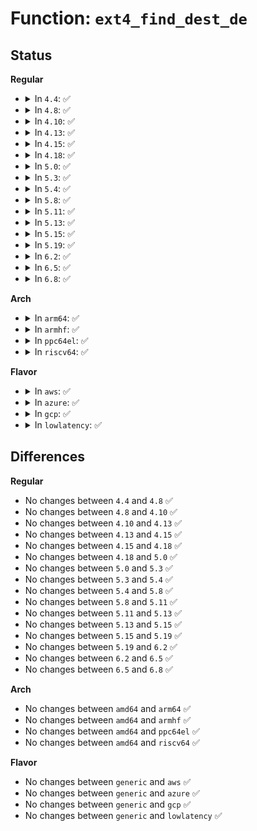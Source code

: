 # Function: <code>ext4_find_dest_de</code>

## Status
<b>Regular</b>
<ul>
<li>
<details>
<summary>In <code>4.4</code>: ✅</summary>

```c
int ext4_find_dest_de(struct inode *dir, struct inode *inode, struct buffer_head *bh, void *buf, int buf_size, struct ext4_filename *fname, struct ext4_dir_entry_2 **dest_de);
```

**Collision:** Unique Global

**Inline:** No

**Transformation:** False

**Instances:**

```
In fs/ext4/namei.c (ffffffff812a4c10)
Location: fs/ext4/namei.c:1792
Inline: False
Direct callers:
  - fs/ext4/namei.c:add_dirent_to_buf
```
**Symbols:**

```
ffffffff812a4c10-ffffffff812a4dbc: ext4_find_dest_de (STB_GLOBAL)
```
</details>
</li>
<li>
<details>
<summary>In <code>4.8</code>: ✅</summary>

```c
int ext4_find_dest_de(struct inode *dir, struct inode *inode, struct buffer_head *bh, void *buf, int buf_size, struct ext4_filename *fname, struct ext4_dir_entry_2 **dest_de);
```

**Collision:** Unique Global

**Inline:** No

**Transformation:** False

**Instances:**

```
In fs/ext4/namei.c (ffffffff812d3c80)
Location: fs/ext4/namei.c:1819
Inline: False
Direct callers:
  - fs/ext4/namei.c:add_dirent_to_buf
```
**Symbols:**

```
ffffffff812d3c80-ffffffff812d3e36: ext4_find_dest_de (STB_GLOBAL)
```
</details>
</li>
<li>
<details>
<summary>In <code>4.10</code>: ✅</summary>

```c
int ext4_find_dest_de(struct inode *dir, struct inode *inode, struct buffer_head *bh, void *buf, int buf_size, struct ext4_filename *fname, struct ext4_dir_entry_2 **dest_de);
```

**Collision:** Unique Global

**Inline:** No

**Transformation:** False

**Instances:**

```
In fs/ext4/namei.c (ffffffff812e99c0)
Location: fs/ext4/namei.c:1823
Inline: False
Direct callers:
  - fs/ext4/namei.c:add_dirent_to_buf
```
**Symbols:**

```
ffffffff812e99c0-ffffffff812e9b76: ext4_find_dest_de (STB_GLOBAL)
```
</details>
</li>
<li>
<details>
<summary>In <code>4.13</code>: ✅</summary>

```c
int ext4_find_dest_de(struct inode *dir, struct inode *inode, struct buffer_head *bh, void *buf, int buf_size, struct ext4_filename *fname, struct ext4_dir_entry_2 **dest_de);
```

**Collision:** Unique Global

**Inline:** No

**Transformation:** False

**Instances:**

```
In fs/ext4/namei.c (ffffffff81319190)
Location: fs/ext4/namei.c:1785
Inline: False
Direct callers:
  - fs/ext4/namei.c:add_dirent_to_buf
```
**Symbols:**

```
ffffffff81319190-ffffffff81319310: ext4_find_dest_de (STB_GLOBAL)
```
</details>
</li>
<li>
<details>
<summary>In <code>4.15</code>: ✅</summary>

```c
int ext4_find_dest_de(struct inode *dir, struct inode *inode, struct buffer_head *bh, void *buf, int buf_size, struct ext4_filename *fname, struct ext4_dir_entry_2 **dest_de);
```

**Collision:** Unique Global

**Inline:** No

**Transformation:** False

**Instances:**

```
In fs/ext4/namei.c (ffffffff8133d8d0)
Location: fs/ext4/namei.c:1780
Inline: False
Direct callers:
  - fs/ext4/namei.c:add_dirent_to_buf
```
**Symbols:**

```
ffffffff8133d8d0-ffffffff8133da50: ext4_find_dest_de (STB_GLOBAL)
```
</details>
</li>
<li>
<details>
<summary>In <code>4.18</code>: ✅</summary>

```c
int ext4_find_dest_de(struct inode *dir, struct inode *inode, struct buffer_head *bh, void *buf, int buf_size, struct ext4_filename *fname, struct ext4_dir_entry_2 **dest_de);
```

**Collision:** Unique Global

**Inline:** No

**Transformation:** False

**Instances:**

```
In fs/ext4/namei.c (ffffffff8136be60)
Location: fs/ext4/namei.c:1782
Inline: False
Direct callers:
  - fs/ext4/namei.c:add_dirent_to_buf
```
**Symbols:**

```
ffffffff8136be60-ffffffff8136bff0: ext4_find_dest_de (STB_GLOBAL)
```
</details>
</li>
<li>
<details>
<summary>In <code>5.0</code>: ✅</summary>

```c
int ext4_find_dest_de(struct inode *dir, struct inode *inode, struct buffer_head *bh, void *buf, int buf_size, struct ext4_filename *fname, struct ext4_dir_entry_2 **dest_de);
```

**Collision:** Unique Global

**Inline:** No

**Transformation:** False

**Instances:**

```
In fs/ext4/namei.c (ffffffff81384340)
Location: fs/ext4/namei.c:1783
Inline: False
Direct callers:
  - fs/ext4/namei.c:add_dirent_to_buf
```
**Symbols:**

```
ffffffff81384340-ffffffff813844d0: ext4_find_dest_de (STB_GLOBAL)
```
</details>
</li>
<li>
<details>
<summary>In <code>5.3</code>: ✅</summary>

```c
int ext4_find_dest_de(struct inode *dir, struct inode *inode, struct buffer_head *bh, void *buf, int buf_size, struct ext4_filename *fname, struct ext4_dir_entry_2 **dest_de);
```

**Collision:** Unique Global

**Inline:** No

**Transformation:** False

**Instances:**

```
In fs/ext4/namei.c (ffffffff813adb60)
Location: fs/ext4/namei.c:1916
Inline: False
Direct callers:
  - fs/ext4/namei.c:add_dirent_to_buf
```
**Symbols:**

```
ffffffff813adb60-ffffffff813addb8: ext4_find_dest_de (STB_GLOBAL)
```
</details>
</li>
<li>
<details>
<summary>In <code>5.4</code>: ✅</summary>

```c
int ext4_find_dest_de(struct inode *dir, struct inode *inode, struct buffer_head *bh, void *buf, int buf_size, struct ext4_filename *fname, struct ext4_dir_entry_2 **dest_de);
```

**Collision:** Unique Global

**Inline:** No

**Transformation:** False

**Instances:**

```
In fs/ext4/namei.c (ffffffff813c6aa0)
Location: fs/ext4/namei.c:1917
Inline: False
Direct callers:
  - fs/ext4/namei.c:add_dirent_to_buf
```
**Symbols:**

```
ffffffff813c6aa0-ffffffff813c6cf8: ext4_find_dest_de (STB_GLOBAL)
```
</details>
</li>
<li>
<details>
<summary>In <code>5.8</code>: ✅</summary>

```c
int ext4_find_dest_de(struct inode *dir, struct inode *inode, struct buffer_head *bh, void *buf, int buf_size, struct ext4_filename *fname, struct ext4_dir_entry_2 **dest_de);
```

**Collision:** Unique Global

**Inline:** No

**Transformation:** False

**Instances:**

```
In fs/ext4/namei.c (ffffffff81412fb0)
Location: fs/ext4/namei.c:1933
Inline: False
Direct callers:
  - fs/ext4/inline.c:ext4_add_dirent_to_inline
  - fs/ext4/namei.c:add_dirent_to_buf
```
**Symbols:**

```
ffffffff81412fb0-ffffffff81413214: ext4_find_dest_de (STB_GLOBAL)
```
</details>
</li>
<li>
<details>
<summary>In <code>5.11</code>: ✅</summary>

```c
int ext4_find_dest_de(struct inode *dir, struct inode *inode, struct buffer_head *bh, void *buf, int buf_size, struct ext4_filename *fname, struct ext4_dir_entry_2 **dest_de);
```

**Collision:** Unique Global

**Inline:** No

**Transformation:** False

**Instances:**

```
In fs/ext4/namei.c (ffffffff814265a0)
Location: fs/ext4/namei.c:1923
Inline: False
Direct callers:
  - fs/ext4/inline.c:ext4_add_dirent_to_inline
  - fs/ext4/namei.c:add_dirent_to_buf
```
**Symbols:**

```
ffffffff814265a0-ffffffff814267fd: ext4_find_dest_de (STB_GLOBAL)
```
</details>
</li>
<li>
<details>
<summary>In <code>5.13</code>: ✅</summary>

```c
int ext4_find_dest_de(struct inode *dir, struct inode *inode, struct buffer_head *bh, void *buf, int buf_size, struct ext4_filename *fname, struct ext4_dir_entry_2 **dest_de);
```

**Collision:** Unique Global

**Inline:** No

**Transformation:** False

**Instances:**

```
In fs/ext4/namei.c (ffffffff8142d120)
Location: fs/ext4/namei.c:2019
Inline: False
Direct callers:
  - fs/ext4/inline.c:ext4_add_dirent_to_inline
  - fs/ext4/namei.c:add_dirent_to_buf
```
**Symbols:**

```
ffffffff8142d120-ffffffff8142d291: ext4_find_dest_de (STB_GLOBAL)
```
</details>
</li>
<li>
<details>
<summary>In <code>5.15</code>: ✅</summary>

```c
int ext4_find_dest_de(struct inode *dir, struct inode *inode, struct buffer_head *bh, void *buf, int buf_size, struct ext4_filename *fname, struct ext4_dir_entry_2 **dest_de);
```

**Collision:** Unique Global

**Inline:** No

**Transformation:** False

**Instances:**

```
In fs/ext4/namei.c (ffffffff81481030)
Location: fs/ext4/namei.c:2022
Inline: False
Direct callers:
  - fs/ext4/inline.c:ext4_add_dirent_to_inline
  - fs/ext4/namei.c:add_dirent_to_buf
```
**Symbols:**

```
ffffffff81481030-ffffffff814811a1: ext4_find_dest_de (STB_GLOBAL)
```
</details>
</li>
<li>
<details>
<summary>In <code>5.19</code>: ✅</summary>

```c
int ext4_find_dest_de(struct inode *dir, struct inode *inode, struct buffer_head *bh, void *buf, int buf_size, struct ext4_filename *fname, struct ext4_dir_entry_2 **dest_de);
```

**Collision:** Unique Global

**Inline:** No

**Transformation:** False

**Instances:**

```
In fs/ext4/namei.c (ffffffff81503ff0)
Location: fs/ext4/namei.c:2072
Inline: False
Direct callers:
  - fs/ext4/inline.c:ext4_add_dirent_to_inline
  - fs/ext4/namei.c:add_dirent_to_buf
```
**Symbols:**

```
ffffffff81503ff0-ffffffff81504152: ext4_find_dest_de (STB_GLOBAL)
```
</details>
</li>
<li>
<details>
<summary>In <code>6.2</code>: ✅</summary>

```c
int ext4_find_dest_de(struct inode *dir, struct inode *inode, struct buffer_head *bh, void *buf, int buf_size, struct ext4_filename *fname, struct ext4_dir_entry_2 **dest_de);
```

**Collision:** Unique Global

**Inline:** No

**Transformation:** False

**Instances:**

```
In fs/ext4/namei.c (ffffffff8159ebb0)
Location: fs/ext4/namei.c:2077
Inline: False
Direct callers:
  - fs/ext4/inline.c:ext4_add_dirent_to_inline
  - fs/ext4/namei.c:add_dirent_to_buf
```
**Symbols:**

```
ffffffff8159ebb0-ffffffff8159ed12: ext4_find_dest_de (STB_GLOBAL)
```
</details>
</li>
<li>
<details>
<summary>In <code>6.5</code>: ✅</summary>

```c
int ext4_find_dest_de(struct inode *dir, struct inode *inode, struct buffer_head *bh, void *buf, int buf_size, struct ext4_filename *fname, struct ext4_dir_entry_2 **dest_de);
```

**Collision:** Unique Global

**Inline:** No

**Transformation:** False

**Instances:**

```
In fs/ext4/namei.c (ffffffff815d54b0)
Location: fs/ext4/namei.c:2092
Inline: False
Direct callers:
  - fs/ext4/inline.c:ext4_add_dirent_to_inline
  - fs/ext4/namei.c:add_dirent_to_buf
```
**Symbols:**

```
ffffffff815d54b0-ffffffff815d560a: ext4_find_dest_de (STB_GLOBAL)
```
</details>
</li>
<li>
<details>
<summary>In <code>6.8</code>: ✅</summary>

```c
int ext4_find_dest_de(struct inode *dir, struct inode *inode, struct buffer_head *bh, void *buf, int buf_size, struct ext4_filename *fname, struct ext4_dir_entry_2 **dest_de);
```

**Collision:** Unique Global

**Inline:** No

**Transformation:** False

**Instances:**

```
In fs/ext4/namei.c (ffffffff8160db50)
Location: fs/ext4/namei.c:2096
Inline: False
Direct callers:
  - fs/ext4/inline.c:ext4_add_dirent_to_inline
  - fs/ext4/namei.c:add_dirent_to_buf
```
**Symbols:**

```
ffffffff8160db50-ffffffff8160dcaa: ext4_find_dest_de (STB_GLOBAL)
```
</details>
</li>
</ul>
<b>Arch</b>
<ul>
<li>
<details>
<summary>In <code>arm64</code>: ✅</summary>

```c
int ext4_find_dest_de(struct inode *dir, struct inode *inode, struct buffer_head *bh, void *buf, int buf_size, struct ext4_filename *fname, struct ext4_dir_entry_2 **dest_de);
```

**Collision:** Unique Global

**Inline:** No

**Transformation:** False

**Instances:**

```
In fs/ext4/namei.c (ffff80001049e5a8)
Location: fs/ext4/namei.c:1917
Inline: False
Direct callers:
  - fs/ext4/namei.c:add_dirent_to_buf
```
**Symbols:**

```
ffff80001049e5a8-ffff80001049e848: ext4_find_dest_de (STB_GLOBAL)
```
</details>
</li>
<li>
<details>
<summary>In <code>armhf</code>: ✅</summary>

```c
int ext4_find_dest_de(struct inode *dir, struct inode *inode, struct buffer_head *bh, void *buf, int buf_size, struct ext4_filename *fname, struct ext4_dir_entry_2 **dest_de);
```

**Collision:** Unique Global

**Inline:** No

**Transformation:** False

**Instances:**

```
In fs/ext4/namei.c (c066037c)
Location: fs/ext4/namei.c:1917
Inline: False
Direct callers:
  - fs/ext4/inline.c:ext4_add_dirent_to_inline
  - fs/ext4/namei.c:add_dirent_to_buf
```
**Symbols:**

```
c066037c-c0660640: ext4_find_dest_de (STB_GLOBAL)
```
</details>
</li>
<li>
<details>
<summary>In <code>ppc64el</code>: ✅</summary>

```c
int ext4_find_dest_de(struct inode *dir, struct inode *inode, struct buffer_head *bh, void *buf, int buf_size, struct ext4_filename *fname, struct ext4_dir_entry_2 **dest_de);
```

**Collision:** Unique Global

**Inline:** No

**Transformation:** False

**Instances:**

```
In fs/ext4/namei.c (c0000000005ca090)
Location: fs/ext4/namei.c:1917
Inline: False
Direct callers:
  - fs/ext4/namei.c:add_dirent_to_buf
```
**Symbols:**

```
c0000000005ca090-c0000000005ca4bc: ext4_find_dest_de (STB_GLOBAL)
```
</details>
</li>
<li>
<details>
<summary>In <code>riscv64</code>: ✅</summary>

```c
int ext4_find_dest_de(struct inode *dir, struct inode *inode, struct buffer_head *bh, void *buf, int buf_size, struct ext4_filename *fname, struct ext4_dir_entry_2 **dest_de);
```

**Collision:** Unique Global

**Inline:** No

**Transformation:** False

**Instances:**

```
In fs/ext4/namei.c (ffffffe000320ff6)
Location: fs/ext4/namei.c:1917
Inline: False
Direct callers:
  - fs/ext4/namei.c:add_dirent_to_buf
```
**Symbols:**

```
ffffffe000320ff6-ffffffe0003211d2: ext4_find_dest_de (STB_GLOBAL)
```
</details>
</li>
</ul>
<b>Flavor</b>
<ul>
<li>
<details>
<summary>In <code>aws</code>: ✅</summary>

```c
int ext4_find_dest_de(struct inode *dir, struct inode *inode, struct buffer_head *bh, void *buf, int buf_size, struct ext4_filename *fname, struct ext4_dir_entry_2 **dest_de);
```

**Collision:** Unique Global

**Inline:** No

**Transformation:** False

**Instances:**

```
In fs/ext4/namei.c (ffffffff813bf080)
Location: fs/ext4/namei.c:1917
Inline: False
Direct callers:
  - fs/ext4/namei.c:add_dirent_to_buf
```
**Symbols:**

```
ffffffff813bf080-ffffffff813bf2d8: ext4_find_dest_de (STB_GLOBAL)
```
</details>
</li>
<li>
<details>
<summary>In <code>azure</code>: ✅</summary>

```c
int ext4_find_dest_de(struct inode *dir, struct inode *inode, struct buffer_head *bh, void *buf, int buf_size, struct ext4_filename *fname, struct ext4_dir_entry_2 **dest_de);
```

**Collision:** Unique Global

**Inline:** No

**Transformation:** False

**Instances:**

```
In fs/ext4/namei.c (ffffffff813afb10)
Location: fs/ext4/namei.c:1917
Inline: False
Direct callers:
  - fs/ext4/namei.c:add_dirent_to_buf
```
**Symbols:**

```
ffffffff813afb10-ffffffff813afd68: ext4_find_dest_de (STB_GLOBAL)
```
</details>
</li>
<li>
<details>
<summary>In <code>gcp</code>: ✅</summary>

```c
int ext4_find_dest_de(struct inode *dir, struct inode *inode, struct buffer_head *bh, void *buf, int buf_size, struct ext4_filename *fname, struct ext4_dir_entry_2 **dest_de);
```

**Collision:** Unique Global

**Inline:** No

**Transformation:** False

**Instances:**

```
In fs/ext4/namei.c (ffffffff813bc610)
Location: fs/ext4/namei.c:1917
Inline: False
Direct callers:
  - fs/ext4/namei.c:add_dirent_to_buf
```
**Symbols:**

```
ffffffff813bc610-ffffffff813bc7aa: ext4_find_dest_de (STB_GLOBAL)
```
</details>
</li>
<li>
<details>
<summary>In <code>lowlatency</code>: ✅</summary>

```c
int ext4_find_dest_de(struct inode *dir, struct inode *inode, struct buffer_head *bh, void *buf, int buf_size, struct ext4_filename *fname, struct ext4_dir_entry_2 **dest_de);
```

**Collision:** Unique Global

**Inline:** No

**Transformation:** False

**Instances:**

```
In fs/ext4/namei.c (ffffffff813d1610)
Location: fs/ext4/namei.c:1917
Inline: False
Direct callers:
  - fs/ext4/namei.c:add_dirent_to_buf
```
**Symbols:**

```
ffffffff813d1610-ffffffff813d1868: ext4_find_dest_de (STB_GLOBAL)
```
</details>
</li>
</ul>

## Differences
<b>Regular</b>
<ul>
<li>
No changes between <code>4.4</code> and <code>4.8</code> ✅
</li>
<li>
No changes between <code>4.8</code> and <code>4.10</code> ✅
</li>
<li>
No changes between <code>4.10</code> and <code>4.13</code> ✅
</li>
<li>
No changes between <code>4.13</code> and <code>4.15</code> ✅
</li>
<li>
No changes between <code>4.15</code> and <code>4.18</code> ✅
</li>
<li>
No changes between <code>4.18</code> and <code>5.0</code> ✅
</li>
<li>
No changes between <code>5.0</code> and <code>5.3</code> ✅
</li>
<li>
No changes between <code>5.3</code> and <code>5.4</code> ✅
</li>
<li>
No changes between <code>5.4</code> and <code>5.8</code> ✅
</li>
<li>
No changes between <code>5.8</code> and <code>5.11</code> ✅
</li>
<li>
No changes between <code>5.11</code> and <code>5.13</code> ✅
</li>
<li>
No changes between <code>5.13</code> and <code>5.15</code> ✅
</li>
<li>
No changes between <code>5.15</code> and <code>5.19</code> ✅
</li>
<li>
No changes between <code>5.19</code> and <code>6.2</code> ✅
</li>
<li>
No changes between <code>6.2</code> and <code>6.5</code> ✅
</li>
<li>
No changes between <code>6.5</code> and <code>6.8</code> ✅
</li>
</ul>
<b>Arch</b>
<ul>
<li>
No changes between <code>amd64</code> and <code>arm64</code> ✅
</li>
<li>
No changes between <code>amd64</code> and <code>armhf</code> ✅
</li>
<li>
No changes between <code>amd64</code> and <code>ppc64el</code> ✅
</li>
<li>
No changes between <code>amd64</code> and <code>riscv64</code> ✅
</li>
</ul>
<b>Flavor</b>
<ul>
<li>
No changes between <code>generic</code> and <code>aws</code> ✅
</li>
<li>
No changes between <code>generic</code> and <code>azure</code> ✅
</li>
<li>
No changes between <code>generic</code> and <code>gcp</code> ✅
</li>
<li>
No changes between <code>generic</code> and <code>lowlatency</code> ✅
</li>
</ul>
